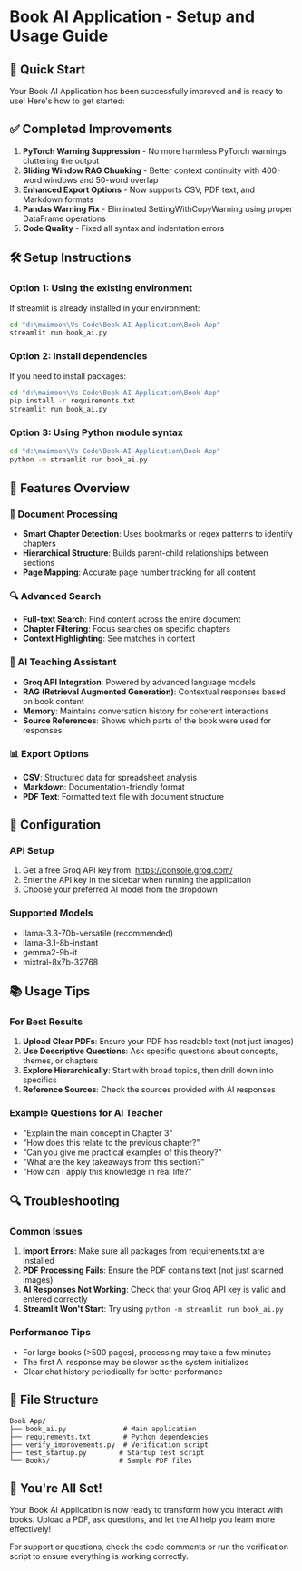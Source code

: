 # Book AI Application - Setup and Usage Guide

## 🚀 Quick Start

Your Book AI Application has been successfully improved and is ready to use! Here's how to get started:

## ✅ Completed Improvements

1. **PyTorch Warning Suppression** - No more harmless PyTorch warnings cluttering the output
2. **Sliding Window RAG Chunking** - Better context continuity with 400-word windows and 50-word overlap
3. **Enhanced Export Options** - Now supports CSV, PDF text, and Markdown formats
4. **Pandas Warning Fix** - Eliminated SettingWithCopyWarning using proper DataFrame operations
5. **Code Quality** - Fixed all syntax and indentation errors

## 🛠️ Setup Instructions

### Option 1: Using the existing environment
If streamlit is already installed in your environment:
```bash
cd "d:\maimoon\Vs Code\Book-AI-Application\Book App"
streamlit run book_ai.py
```

### Option 2: Install dependencies
If you need to install packages:
```bash
cd "d:\maimoon\Vs Code\Book-AI-Application\Book App"
pip install -r requirements.txt
streamlit run book_ai.py
```

### Option 3: Using Python module syntax
```bash
cd "d:\maimoon\Vs Code\Book-AI-Application\Book App"
python -m streamlit run book_ai.py
```

## 🎯 Features Overview

### 📖 Document Processing
- **Smart Chapter Detection**: Uses bookmarks or regex patterns to identify chapters
- **Hierarchical Structure**: Builds parent-child relationships between sections
- **Page Mapping**: Accurate page number tracking for all content

### 🔍 Advanced Search
- **Full-text Search**: Find content across the entire document
- **Chapter Filtering**: Focus searches on specific chapters
- **Context Highlighting**: See matches in context

### 🤖 AI Teaching Assistant
- **Groq API Integration**: Powered by advanced language models
- **RAG (Retrieval Augmented Generation)**: Contextual responses based on book content
- **Memory**: Maintains conversation history for coherent interactions
- **Source References**: Shows which parts of the book were used for responses

### 📊 Export Options
- **CSV**: Structured data for spreadsheet analysis
- **Markdown**: Documentation-friendly format
- **PDF Text**: Formatted text file with document structure

## 🔧 Configuration

### API Setup
1. Get a free Groq API key from: https://console.groq.com/
2. Enter the API key in the sidebar when running the application
3. Choose your preferred AI model from the dropdown

### Supported Models
- llama-3.3-70b-versatile (recommended)
- llama-3.1-8b-instant
- gemma2-9b-it
- mixtral-8x7b-32768

## 📚 Usage Tips

### For Best Results
1. **Upload Clear PDFs**: Ensure your PDF has readable text (not just images)
2. **Use Descriptive Questions**: Ask specific questions about concepts, themes, or chapters
3. **Explore Hierarchically**: Start with broad topics, then drill down into specifics
4. **Reference Sources**: Check the sources provided with AI responses

### Example Questions for AI Teacher
- "Explain the main concept in Chapter 3"
- "How does this relate to the previous chapter?"
- "Can you give me practical examples of this theory?"
- "What are the key takeaways from this section?"
- "How can I apply this knowledge in real life?"

## 🔍 Troubleshooting

### Common Issues
1. **Import Errors**: Make sure all packages from requirements.txt are installed
2. **PDF Processing Fails**: Ensure the PDF contains text (not just scanned images)
3. **AI Responses Not Working**: Check that your Groq API key is valid and entered correctly
4. **Streamlit Won't Start**: Try using `python -m streamlit run book_ai.py`

### Performance Tips
- For large books (>500 pages), processing may take a few minutes
- The first AI response may be slower as the system initializes
- Clear chat history periodically for better performance

## 📝 File Structure

```
Book App/
├── book_ai.py              # Main application
├── requirements.txt        # Python dependencies
├── verify_improvements.py  # Verification script
├── test_startup.py        # Startup test script
└── Books/                 # Sample PDF files
```

## 🎉 You're All Set!

Your Book AI Application is now ready to transform how you interact with books. Upload a PDF, ask questions, and let the AI help you learn more effectively!

For support or questions, check the code comments or run the verification script to ensure everything is working correctly.
